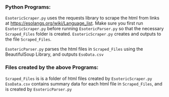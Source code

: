 ### Python Programs:
`EsotericScraper.py` uses the requests library to scrape the html from links at https://esolangs.org/wiki/Language_list.
Make sure you first run `EsotericScraper.py` before running `EsotericParser.py` so that the necessary `Scraped_Files` folder is created.
`EsotericScraper.py` creates and outputs to the file `Scraped_Files`.  

`EsotericParser.py` parses the html files in `Scraped_Files` using the BeautifulSoup Library, and outputs `EsoData.csv`  

### Files created by the above Programs:
`Scraped_Files` is is a folder of html files created by `EsotericScraper.py`  
`EsoData.csv` contains summary data for each html file in `Scraped_Files`, and is created by `EsotericParser.py`  
